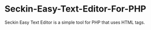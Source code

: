 # Seckin-Easy-Text-Editor-For-PHP
Seckin Easy Text Editor is a simple tool for PHP that uses HTML tags.
